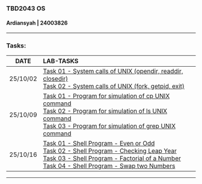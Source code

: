 ###  TBD2043 OS
#### Ardiansyah | 24003826

___

### Tasks:
|   DATE   | LAB-TASKS                                                                                                                                                                                                                                                                                                                                                                                                                                                                                                                                                                                          |
|:--------:|:---------------------------------------------------------------------------------------------------------------------------------------------------------------------------------------------------------------------------------------------------------------------------------------------------------------------------------------------------------------------------------------------------------------------------------------------------------------------------------------------------------------------------------------------------------------------------------------------------|
| 25/10/02 | [Task 01 - System calls of UNIX (opendir, readdir, closedir)](25_10_02-Task1-2/task_1.c)  <br/>[Task 02 - System calls of UNIX (fork, getpid, exit)](25_10_02-Task1-2/task_2.c)|
| 25/10/09 | [Task 01 - Program for simulation of cp UNIX command](25_10_09-Task1-2-3/task_1.c) <br/>[Task 02 - Program for simulation of ls UNIX command](25_10_09-Task1-2-3/task_2.c) <br/>[Task 03 - Program for simulation of grep UNIX command](25_10_09-Task1-2-3/task_3.c)|
| 25/10/16 | [Task 01 - Shell Program - Even or Odd](25_10_16-Task1-2-3-4/task1.sh) <br/>[Task 02 - Shell Program - Checking Leap Year](25_10_16-Task1-2-3-4/task2.sh) <br/>[Task 03 - Shell Program - Factorial of a Number](25_10_16-Task1-2-3-4/task3.sh) <br/>[Task 04 - Shell Program - Swap two Numbers](25_10_16-Task1-2-3-4/task4.sh)|
___
